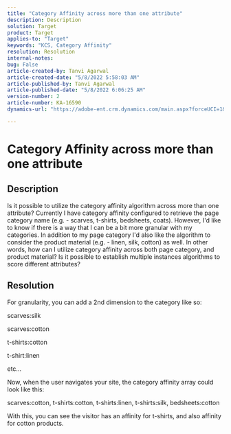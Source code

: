 ```yaml
---
title: "Category Affinity across more than one attribute"
description: Description
solution: Target
product: Target
applies-to: "Target"
keywords: "KCS, Category Affinity"
resolution: Resolution
internal-notes: 
bug: False
article-created-by: Tanvi Agarwal
article-created-date: "5/8/2022 5:58:03 AM"
article-published-by: Tanvi Agarwal
article-published-date: "5/8/2022 6:06:25 AM"
version-number: 2
article-number: KA-16590
dynamics-url: "https://adobe-ent.crm.dynamics.com/main.aspx?forceUCI=1&pagetype=entityrecord&etn=knowledgearticle&id=a8c617cd-93ce-ec11-a7b5-00224809c101"

---
```

# Category Affinity across more than one attribute

## Description

Is it possible to utilize the category affinity algorithm across more than one attribute? Currently I have category affinity configured to retrieve the page category name (e.g. - scarves, t-shirts, bedsheets, coats). However, I'd like to know if there is a way that I can be a bit more granular with my categories. In addition to my page category I'd also like the algorithm to consider the product material (e.g. - linen, silk, cotton) as well. In other words, how can I utilize category affinity across both page category, and product material? Is it possible to establish multiple instances algorithms to score different attributes?

## Resolution


For granularity, you can add a 2nd dimension to the category like so:

scarves:silk

scarves:cotton

t-shirts:cotton

t-shirt:linen

etc...

Now, when the user navigates your site, the category affinity array could look like this:

scarves:cotton, t-shirts:cotton, t-shirts:linen, t-shirts:silk, bedsheets:cotton

With this, you can see the visitor has an affinity for t-shirts, and also affinity for cotton products.
